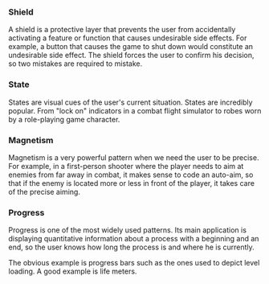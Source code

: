 ### Shield

A shield is a protective layer that prevents the user from accidentally activating a feature or function that causes undesirable side effects. For example, a button that causes the game to shut down would constitute an undesirable side effect. The shield forces the user to confirm his decision, so two mistakes are required to mistake.

### State

States are visual cues of the user's current situation. States are incredibly popular. From "lock on" indicators in a combat flight simulator to robes worn by a role-playing game character.

### Magnetism

Magnetism is a very powerful pattern when we need the user to be precise. For example, in a first-person shooter where the player needs to aim at enemies from far away in combat, it makes sense to code an auto-aim, so that if the enemy is located more or less in front of the player, it takes care of the precise aiming.

### Progress

Progress is one of the most widely used patterns. Its main application is displaying quantitative information about a process with a beginning and an end, so the user knows how long the process is and where he is currently.

The obvious example is progress bars such as the ones used to depict level loading. A good example is life meters.
